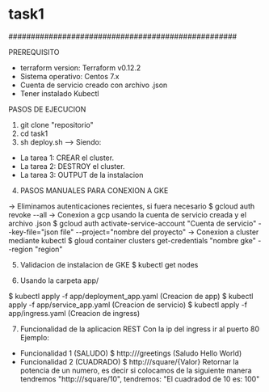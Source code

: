 # task1
###################################################

PREREQUISITO

- terraform version: Terraform v0.12.2
- Sistema operativo: Centos 7.x
- Cuenta de servicio creado con archivo .json
- Tener instalado Kubectl

PASOS DE EJECUCION

1) git clone "repositorio"
2) cd task1
3) sh deploy.sh --> Siendo:
- La tarea 1: CREAR el cluster.
- La tarea 2: DESTROY el cluster.
- La tarea 3: OUTPUT de la instalacion
4) PASOS MANUALES PARA CONEXION A GKE

-> Eliminamos autenticaciones recientes, si fuera necesario
 $ gcloud auth revoke --all
-> Conexion a gcp usando la cuenta de servicio creada y el archivo .json
 $ gcloud auth activate-service-account "Cuenta de servicio" --key-file="json file" --project="nombre del proyecto"
-> Conexion a cluster mediante kubectl 
 $ gloud container clusters get-credentials "nombre gke" --region "region"

5) Validacion de instalacion de GKE
$ kubectl get nodes

6) Usando la carpeta app/

$ kubectl apply -f app/deployment_app.yaml  (Creacion de app)
$ kubectl apply -f app/service_app.yaml (Creacion de servicio)
$ kubectl apply -f app/ingress.yaml (Creacion de ingress)

7) Funcionalidad de la aplicacion REST 
Con la ip del ingress ir al puerto 80
Ejemplo:

- Funcionalidad 1 (SALUDO) 
$ http://<ip>/greetings (Saludo Hello World)
- Funcionalidad 2 (CUADRADO)
$ http://<ip>/square/{Valor}
Retornar la potencia de un numero, es decir si colocamos de la siguiente manera tendremos "http://<ip>/square/10", tendremos: "El cuadradod de 10 es: 100"







